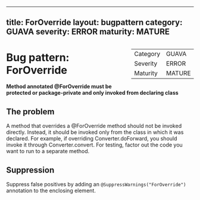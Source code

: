 <!--
*** AUTO-GENERATED, DO NOT MODIFY ***
To make changes, edit the @BugPattern annotation or the explanation in docs/bugpattern.
-->

---
title: ForOverride
layout: bugpattern
category: GUAVA
severity: ERROR
maturity: MATURE
---

<div style="float:right;"><table id="metadata">
<tr><td>Category</td><td>GUAVA</td></tr>
<tr><td>Severity</td><td>ERROR</td></tr>
<tr><td>Maturity</td><td>MATURE</td></tr>
</table></div>

# Bug pattern: ForOverride
__Method annotated @ForOverride must be protected or package-private and only invoked from declaring class__

## The problem
A method that overrides a @ForOverride method should not be invoked directly. Instead, it should be invoked only from the class in which it was declared. For example, if overriding Converter.doForward, you should invoke it through Converter.convert. For testing, factor out the code you want to run to a separate method.

## Suppression
Suppress false positives by adding an `@SuppressWarnings("ForOverride")` annotation to the enclosing element.
